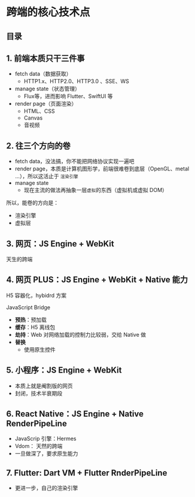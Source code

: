 
# 跨端的核心技术点



## 目录
<!-- toc -->
 ## 1. 前端本质只干三件事 

- fetch data（数据获取）
	- HTTP1.x、HTTP2.0、HTTP3.0 、SSE、WS
- manage state（状态管理）
	- Flux等，进而影响 Flutter、SwiftUI 等
- render page（页面渲染）
	- HTML、CSS
	- Canvas
	- 音视频

## 2. 往三个方向的卷

- fetch data，没法搞，你不能把网络协议实现一遍吧
- render page，本质是计算机图形学，前端很难卷到底层（OpenGL、metal ...），所以这活止于 `渲染引擎`
- manage state
	- 现在主流的做法再抽象一层`虚拟`的东西（虚拟机或虚拟 DOM）

所以，能卷的方向是：
- 渲染引擎
- 虚拟层

## 3. 网页：JS Engine + WebKit

天生的跨端

## 4. 网页 PLUS：JS Engine + WebKit + Native 能力

H5 容器化，hybidrd 方案

JavaScript Bridge
- **预热**：预加载
- **缓存**：H5 离线包
- **劫持**：Web 对网络加载的控制力比较弱，交给 Native 做
- **替换**
	- 使用原生控件

## 5. 小程序：JS Engine + WebKit

- 本质上就是阉割版的网页
- 封闭，技术半衰期段

## 6. React Native：JS Engine + Native RenderPipeLine

- JavaScrip 引擎：Hermes
- Vdom： 天然的跨端
- 一旦做深了，要求原生能力

## 7. Flutter: Dart VM + Flutter RnderPipeLine

- 更进一步，自己的渲染引擎

